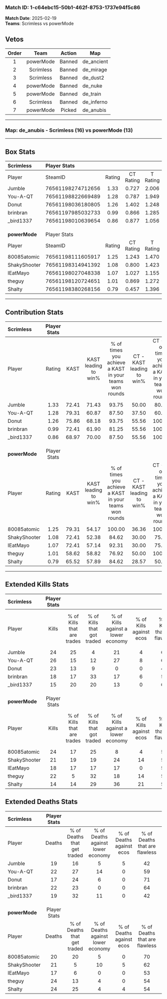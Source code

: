 ### Match ID: 1-c64ebc15-50b1-462f-8753-1737e94f5c86  
**Match Date**: 2025-02-19  
**Teams**: Scrimless vs powerMode  

## Vetos  

| Order | Team | Action | Map |
| :---: | :--: | :----: | --- |
| 1 | powerMode | Banned | de_ancient |
| 2 | Scrimless | Banned | de_mirage |
| 3 | Scrimless | Banned | de_dust2 |
| 4 | powerMode | Banned | de_nuke |
| 5 | powerMode | Banned | de_train |
| 6 | Scrimless | Banned | de_inferno |
| 7 | powerMode | Picked | de_anubis |

---  

### **Map**: de_anubis - Scrimless (16) vs powerMode (13)  
---  

## Box Stats  

| **Scrimless** | Player Stats      |        |           |          |       |       |       |         |        |      |     |
| :- | :- | :-: | :-: | :-: | :-: | :-: | :-: | :-: | :-: | :-: | :-: |
| Player        | SteamID           | Rating | CT Rating | T Rating | KAST  |  ADR  | Kills | Assists | Deaths | K/D  | HS% |
| Jumble        | 76561198274712656 |  1.33  |   0.727   |  2.006   | 72.41 | 103.8 |  24   |   13    |   19   | 1.26 | 50  |
| You-A-QT      | 76561198822669489 |  1.28  |   0.787   |  1.949   | 79.31 | 76.9  |  26   |    6    |   22   | 1.18 | 30  |
| Donut         | 76561198036180805 |  1.26  |   1.402   |  1.248   | 75.86 | 77.8  |  23   |    8    |   17   | 1.35 | 26  |
| brinbran      | 76561197985032733 |  0.99  |   0.866   |  1.285   | 72.41 | 74.8  |  18   |    8    |   22   | 0.82 | 38  |
| _bird1337     | 76561198010639654 |  0.86  |   0.877   |  1.056   | 68.97 | 59.6  |  15   |    1    |   19   | 0.79 | 33  |
|               |                   |        |           |          |       |       |       |         |        |      |     |
|               |                   |        |           |          |       |       |       |         |        |      |     |
|               |                   |        |           |          |       |       |       |         |        |      |     |
| **powerMode** | Player Stats      |        |           |          |       |       |       |         |        |      |     |
| Player        | SteamID           | Rating | CT Rating | T Rating | KAST  |  ADR  | Kills | Assists | Deaths | K/D  | HS% |
| 80085atomic   | 76561198111605917 |  1.25  |   1.243   |  1.470   | 79.31 | 77.2  |  24   |    5    |   20   | 1.20 | 45  |
| ShakyShooter  | 76561198314941392 |  1.08  |   0.800   |  1.423   | 72.41 | 71.3  |  21   |    7    |   21   | 1.00 | 38  |
| IEatMayo      | 76561198027048338 |  1.07  |   1.027   |  1.155   | 72.41 | 74.7  |  18   |    5    |   17   | 1.06 | 61  |
| theguy        | 76561198120724651 |  1.01  |   0.869   |  1.272   | 58.62 | 88.5  |  22   |    6    |   24   | 0.92 | 59  |
| Shalty        | 76561198380268156 |  0.79  |   0.457   |  1.396   | 65.52 | 76.7  |  14   |    8    |   24   | 0.58 | 35  |
---  

## Contribution Stats  

| **Scrimless** | Player Stats |       |                      |                                                        |                           |                                                             |                          |                                                            |
| :- | :-: | :-: | :-: | :-: | :-: | :-: | :-: | :-: |
| Player        |    Rating    | KAST  | KAST leading to win% | % of times you achieve a KAST in your teams won rounds | CT - KAST leading to win% | CT - % of times you achieve a KAST in your teams won rounds | T - KAST leading to win% | T - % of times you achieve a KAST in your teams won rounds |
| Jumble        |     1.33     | 72.41 |        71.43         |                         93.75                          |           50.00           |                            80.00                            |          84.62           |                           100.00                           |
| You-A-QT      |     1.28     | 79.31 |        60.87         |                         87.50                          |           37.50           |                            60.00                            |          73.33           |                           100.00                           |
| Donut         |     1.26     | 75.86 |        68.18         |                         93.75                          |           55.56           |                           100.00                            |          76.92           |                           90.91                            |
| brinbran      |     0.99     | 72.41 |        61.90         |                         81.25                          |           55.56           |                           100.00                            |          66.67           |                           72.73                            |
| _bird1337     |     0.86     | 68.97 |        70.00         |                         87.50                          |           55.56           |                           100.00                            |          81.82           |                           81.82                            |
|               |              |       |                      |                                                        |                           |                                                             |                          |                                                            |
|               |              |       |                      |                                                        |                           |                                                             |                          |                                                            |
|               |              |       |                      |                                                        |                           |                                                             |                          |                                                            |
| **powerMode** | Player Stats |       |                      |                                                        |                           |                                                             |                          |                                                            |
| Player        |    Rating    | KAST  | KAST leading to win% | % of times you achieve a KAST in your teams won rounds | CT - KAST leading to win% | CT - % of times you achieve a KAST in your teams won rounds | T - KAST leading to win% | T - % of times you achieve a KAST in your teams won rounds |
| 80085atomic   |     1.25     | 79.31 |        54.17         |                         100.00                         |           36.36           |                           100.00                            |          69.23           |                           100.00                           |
| ShakyShooter  |     1.08     | 72.41 |        52.38         |                         84.62                          |           30.00           |                            75.00                            |          72.73           |                           88.89                            |
| IEatMayo      |     1.07     | 72.41 |        57.14         |                         92.31                          |           30.00           |                            75.00                            |          81.82           |                           100.00                           |
| theguy        |     1.01     | 58.62 |        58.82         |                         76.92                          |           50.00           |                           100.00                            |          66.67           |                           66.67                            |
| Shalty        |     0.79     | 65.52 |        57.89         |                         84.62                          |           28.57           |                            50.00                            |          75.00           |                           100.00                           |
---  

## Extended Kills Stats  

| **Scrimless** | Player Stats |                            |                            |                                    |                         |                              |                                 |                                       |                    |           |
| :- | :-: | :-: | :-: | :-: | :-: | :-: | :-: | :-: | :-: | :-: |
| Player        |    Kills     | % of Kills that are trades | % of Kills that got traded | % of Kills against a lower economy | % of Kills against ecos | % of Kills that are flawless | % of Kills that are close duels | % of Kills that are assisted by flash | Pistol Round Kills | AWP Kills |
| Jumble        |      24      |             25             |             4              |                 21                 |            4            |              63              |                4                |                   4                   |         2          |     0     |
| You-A-QT      |      26      |             15             |             12             |                 27                 |            8            |              69              |                4                |                   8                   |         2          |     8     |
| Donut         |      23      |             13             |             9              |                 0                  |            0            |              43              |                9                |                   0                   |         4          |     1     |
| brinbran      |      18      |             17             |             33             |                 17                 |            6            |              50              |               11                |                   0                   |         1          |     0     |
| _bird1337     |      15      |             20             |             20             |                 13                 |            0            |              67              |               13                |                   7                   |         1          |     0     |
|               |              |                            |                            |                                    |                         |                              |                                 |                                       |                    |           |
|               |              |                            |                            |                                    |                         |                              |                                 |                                       |                    |           |
|               |              |                            |                            |                                    |                         |                              |                                 |                                       |                    |           |
| **powerMode** | Player Stats |                            |                            |                                    |                         |                              |                                 |                                       |                    |           |
| Player        |    Kills     | % of Kills that are trades | % of Kills that got traded | % of Kills against a lower economy | % of Kills against ecos | % of Kills that are flawless | % of Kills that are close duels | % of Kills that are assisted by flash | Pistol Round Kills | AWP Kills |
| 80085atomic   |      24      |             17             |             25             |                 8                  |            4            |              58              |                8                |                   8                   |         2          |     0     |
| ShakyShooter  |      21      |             19             |             19             |                 24                 |           14            |              52              |                0                |                   0                   |         2          |     8     |
| IEatMayo      |      18      |             17             |             17             |                 17                 |            0            |              50              |               11                |                   6                   |         1          |     0     |
| theguy        |      22      |             5              |             32             |                 18                 |           14            |              55              |                5                |                   0                   |         0          |     0     |
| Shalty        |      14      |             14             |             29             |                 36                 |           21            |              57              |                0                |                   0                   |         0          |     0     |
## Extended Deaths Stats  

| **Scrimless** | Player Stats |                             |                                   |                          |                               |                            |                           |               |
| :- | :-: | :-: | :-: | :-: | :-: | :-: | :-: | :-: |
| Player        |    Deaths    | % of Deaths that get traded | % of Deaths against lower economy | % of Deaths against ecos | % of Deaths that are flawless | % of Deaths that are close | % of Deaths while blinded | Deaths to AWP |
| Jumble        |      19      |             16              |                 5                 |            5             |              42               |             5              |             0             |       1       |
| You-A-QT      |      22      |             27              |                14                 |            0             |              59               |             5              |             5             |       2       |
| Donut         |      17      |             24              |                 6                 |            0             |              71               |             0              |             0             |       3       |
| brinbran      |      22      |             23              |                 0                 |            0             |              64               |             9              |             5             |       0       |
| _bird1337     |      19      |             32              |                11                 |            0             |              42               |             5              |             5             |       2       |
|               |              |                             |                                   |                          |                               |                            |                           |               |
|               |              |                             |                                   |                          |                               |                            |                           |               |
|               |              |                             |                                   |                          |                               |                            |                           |               |
| **powerMode** | Player Stats |                             |                                   |                          |                               |                            |                           |               |
| Player        |    Deaths    | % of Deaths that get traded | % of Deaths against lower economy | % of Deaths against ecos | % of Deaths that are flawless | % of Deaths that are close | % of Deaths while blinded | Deaths to AWP |
| 80085atomic   |      20      |             20              |                 5                 |            0             |              70               |             5              |            10             |       1       |
| ShakyShooter  |      21      |              5              |                10                 |            5             |              62               |             5              |             5             |       3       |
| IEatMayo      |      17      |              6              |                 0                 |            0             |              53               |             6              |             0             |       1       |
| theguy        |      24      |             13              |                 4                 |            0             |              54               |             4              |             4             |       1       |
| Shalty        |      24      |             25              |                 4                 |            4             |              54               |             17             |             0             |       3       |
